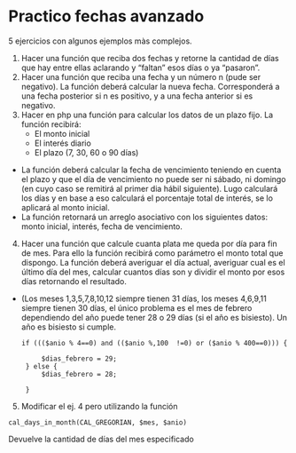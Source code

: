 # Practico fechas avanzado
5 ejercicios con algunos ejemplos màs complejos.
1. Hacer una función que reciba dos fechas y retorne la cantidad de días que hay entre ellas aclarando y “faltan” esos días o ya “pasaron”.
2. Hacer una función que reciba una fecha y un número n (pude ser negativo). La función deberá calcular la nueva fecha. Corresponderá a una fecha posterior si n es positivo, y a una fecha anterior si es negativo.
3. Hacer en php una función para calcular los datos de un plazo fijo. La función recibirá:
    * El monto inicial
    * El interés diario
    * El plazo (7, 30, 60 o 90 días)
* La función deberá calcular la fecha de vencimiento teniendo en cuenta el plazo y que el día de vencimiento no puede ser ni sábado, ni domingo (en cuyo caso se remitirá al primer dia hábil siguiente). Lugo calculará los días y en base a eso calculará el porcentaje total de interés, se lo aplicará al monto inicial.
* La función retornará un arreglo asociativo con los siguientes datos: monto inicial, interés, fecha de vencimiento.
4. Hacer una función que calcule cuanta plata me queda por día para fin de mes. Para ello la función recibirá como parámetro el monto total que dispongo. La función deberá averiguar el día actual, averiguar cual es el último día del mes, calcular cuantos días son y dividir el monto por esos días retornando el resultado. 
* (Los meses 1,3,5,7,8,10,12 siempre tienen 31 días, los meses 4,6,9,11 siempre tienen 30 días, el único problema es el mes de febrero dependiendo del año puede tener 28 o 29 días (si el año es bisiesto). Un año es bisiesto si cumple.
  ```
  if ((($anio % 4==0) and (($anio %,100  !=0) or ($anio % 400==0))) {
  
       $dias_febrero = 29;
   } else {
       $dias_febrero = 28;
      
   }
   ```
5. Modificar el ej. 4 pero utilizando la función
```
cal_days_in_month(CAL_GREGORIAN, $mes, $anio)
```
  Devuelve la cantidad de días del mes especificado
